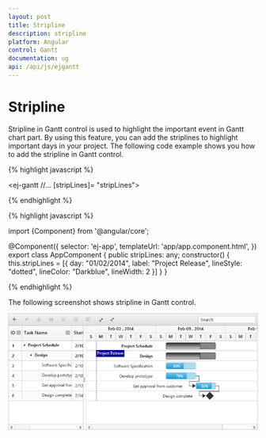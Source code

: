 ```yaml
---
layout: post
title: Stripline
description: stripline
platform: Angular
control: Gantt
documentation: ug
api: /api/js/ejgantt
---
```


# Stripline

Stripline in Gantt control is used to highlight the important event in Gantt chart part. By using this feature, you can add the striplines to highlight important days in your project. The following code example shows you how to add the stripline in Gantt control.

{% highlight javascript %}

<ej-gantt
    //...
    [stripLines]= "stripLines">
</ej-gantt>

{% endhighlight %}

{% highlight javascript %}

import {Component} from '@angular/core';

@Component({
    selector: 'ej-app',
    templateUrl: 'app/app.component.html',
})
export class AppComponent {
    public stripLines: any;
    constructor() {
        this.stripLines = [{
            day: "01/02/2014",
            label: "Project Release",
            lineStyle: "dotted",
            lineColor: "Darkblue",
            lineWidth: 2
        }]
    }
}

{% endhighlight %}

The following screenshot shows stripline in Gantt control.

![](Stripline_images/Stripline_img1.png)
